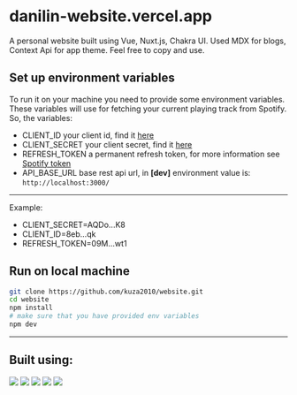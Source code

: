 # danilin-website.vercel.app

A personal website built using Vue, Nuxt.js, Chakra UI. Used MDX for blogs, Context Api for app theme. Feel free to copy
and use.

## Set up environment variables

To run it on your machine you need to provide some environment variables. These variables will use for fetching your
current playing track from Spotify. So, the variables:

- CLIENT_ID your client id, find it [here](https://developer.spotify.com/dashboard/applications)
- CLIENT_SECRET your client secret, find it [here](https://developer.spotify.com/dashboard/applications)
- REFRESH_TOKEN a permanent refresh token, for more information
  see [Spotify token](https://khalilstemmler.com/articles/tutorials/getting-the-currently-playing-song-spotify/)
- API_BASE_URL base rest api url, in **[dev]** environment value is: `http://localhost:3000/`

___
Example:

- CLIENT_SECRET=AQDo...K8
- CLIENT_ID=8eb...qk
- REFRESH_TOKEN=09M...wt1

## Run on local machine

```bash
git clone https://github.com/kuza2010/website.git
cd website
npm install
# make sure that you have provided env variables 
npm dev
```

___

## Built using:

[![](https://img.shields.io/badge/-Vercel-red?style=for-the-badge&color=000&logo=vercel)](https://vercel.com/)
[![](https://img.shields.io/badge/-Nuxt.js-red?style=for-the-badge&color=00C58E&logo=javascript&logoColor=white)](https://nuxtjs.org/)
[![](https://img.shields.io/badge/-Vue-red?style=for-the-badge&color=4FC08D&logo=vue.js&logoColor=white)](https://vuejs.org/)
[![](https://img.shields.io/badge/-MDX-red?style=for-the-badge&color=fcb42d)](https://mdxjs.com/)
[![](https://img.shields.io/badge/-Chakra%20UI-red?style=for-the-badge&color=319795&logo=chakra-ui&logoColor=white)](https://vue.chakra-ui.com/)
